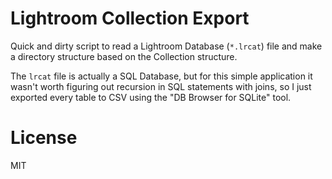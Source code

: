 # Lightroom Collection Export

Quick and dirty script to read a Lightroom Database (`*.lrcat`) file and make
a directory structure based on the Collection structure.

The `lrcat` file is actually a SQL Database, but for this simple application
it wasn't worth figuring out recursion in SQL statements with joins, so I
just exported every table to CSV using the "DB Browser for SQLite" tool.

# License

MIT